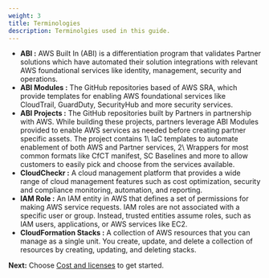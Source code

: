 ```yaml
---
weight: 3
title: Terminologies
description: Terminolgies used in this guide.
---
```


* **ABI :**   AWS Built In (ABI) is a differentiation program that validates Partner solutions which have automated their solution integrations with relevant AWS foundational services like identity, management, security and operations.
* **ABI Modules :** The GitHub repositories based of AWS SRA, which provide templates for enabling AWS foundational services like CloudTrail, GuardDuty, SecurityHub and more security services.
* **ABI Projects :** The GitHub repositories built by Partners in partnership with AWS. While building these projects, partners leverage ABI Modules provided to enable AWS services as needed before creating partner specific assets. The project contains 1\ IaC templates to automate enablement of both AWS and Partner services, 2\ Wrappers for most common formats like CfCT manifest, SC Baselines and more to allow customers to easily pick and choose from the services available.
* **CloudCheckr :** A cloud management platform that provides a wide range of cloud management features such as cost optimization, security and compliance monitoring, automation, and reporting.
* **IAM Role :** An IAM entity in AWS that defines a set of permissions for making AWS service requests. IAM roles are not associated with a specific user or group. Instead, trusted entities assume roles, such as IAM users, applications, or AWS services like EC2.
* **CloudFormation Stacks :** A collection of AWS resources that you can manage as a single unit. You create, update, and delete a collection of resources by creating, updating, and deleting stacks.

**Next:** Choose [Cost and licenses](/Cost-and-licenses/index.html) to get started.
